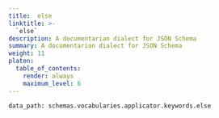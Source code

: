 ```yaml
---
title:  else
linktitle: >-
  `else`
description: A documentarian dialect for JSON Schema
summary: A documentarian dialect for JSON Schema
weight: 11
platen:
  table_of_contents:
    render: always
    maximum_level: 6
---
```


```schematize
data_path: schemas.vocabularies.applicator.keywords.else
```
